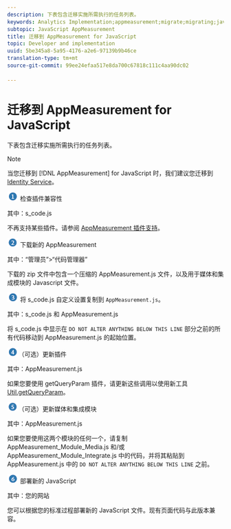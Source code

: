 ```yaml
---
description: 下表包含迁移实施所需执行的任务列表。
keywords: Analytics Implementation;appmeasurement;migrate;migrating;javascript
subtopic: JavaScript AppMeasurement
title: 迁移到 AppMeasurement for JavaScript
topic: Developer and implementation
uuid: 5be345a8-5a95-4176-a2e6-97139b9b46ce
translation-type: tm+mt
source-git-commit: 99ee24efaa517e8da700c67818c111c4aa90dc02

---
```



# 迁移到 AppMeasurement for JavaScript

下表包含迁移实施所需执行的任务列表。

>[!NOTE]
>
>当您迁移到 [!DNL AppMeasurement] for JavaScript 时，我们建议您迁移到 [Identity Service](/help/implement/js-implementation/c-unique-visitors/visid-service.md)。

![](assets/step1_icon.png) 检查插件兼容性

其中：s\_code.js

不再支持某些插件。请参阅 [AppMeasurement 插件支持](/help/implement/js-implementation/c-appmeasurement-js/plugins-support.md)。

![](assets/step2_icon.png) 下载新的 AppMeasurement

其中：“管理员”&gt;“代码管理器”

下载的 zip 文件中包含一个压缩的 AppMeasurement.js 文件，以及用于媒体和集成模块的 Javascript 文件。

![](assets/step3_icon.png) 将 s_code.js 自定义设置复制到 `AppMeasurement.js`。

其中：s_code.js 和 AppMeasurement.js

将 s_code.js 中显示在 `DO NOT ALTER ANYTHING BELOW THIS LINE` 部分之前的所有代码移动到 AppMeasurement.js 的起始位置。

![](assets/step4_icon.png)（可选）更新插件

其中：AppMeasurement.js

如果您要使用 getQueryParam 插件，请更新这些调用以使用新工具 [Util.getQueryParam](/help/implement/js-implementation/util-getqueryparam.md)。

![](assets/step5_icon.png)（可选）更新媒体和集成模块

其中：AppMeasurement.js

如果您要使用这两个模块的任何一个，请复制 AppMeasurement\_Module\_Media.js 和/或 AppMeasurement\_Module\_Integrate.js 中的代码，并将其粘贴到 AppMeasurement.js 中的 `DO NOT ALTER ANYTHING BELOW THIS LINE` 之前。

![](assets/step6_icon.png) 部署新的 JavaScript

其中：您的网站

您可以根据您的标准过程部署新的 JavaScript 文件。现有页面代码与此版本兼容。
